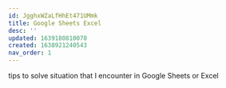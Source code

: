 ```yaml
---
id: JgghxWZaLfHhEt471UMmk
title: Google Sheets Excel
desc: ''
updated: 1639180810070
created: 1638921240543
nav_order: 1
---
```

tips to solve situation that I encounter in Google Sheets or Excel
